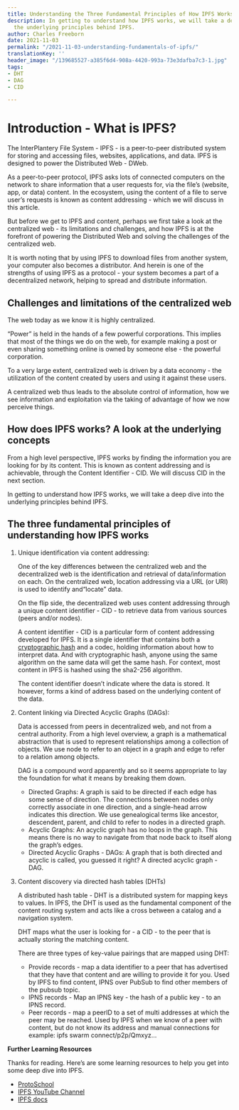 ```yaml
---
title: Understanding the Three Fundamental Principles of How IPFS Works
description: In getting to understand how IPFS works, we will take a deep dive into
  the underlying principles behind IPFS.
author: Charles Freeborn
date: 2021-11-03
permalink: "/2021-11-03-understanding-fundamentals-of-ipfs/"
translationKey: ''
header_image: "/139685527-a385f6d4-908a-4420-993a-73e3dafba7c3-1.jpg"
tags:
- DHT
- DAG
- CID

---
```

# Introduction - What is IPFS?

The InterPlantery File System - IPFS - is a peer-to-peer distributed system for storing and accessing files, websites, applications, and data. IPFS is designed to power the Distributed Web - DWeb.

As a peer-to-peer protocol, IPFS asks lots of connected computers on the network to share information that a user requests for, via the file’s (website, app, or data) content. In the ecosystem, using the content of a file to serve user’s requests is known as content addressing - which we will discuss in this article.

But before we get to IPFS and content, perhaps we first take a look at the centralized web - its limitations and challenges, and how IPFS is at the forefront of powering the Distributed Web and solving the challenges of the centralized web.

It is worth noting that by using IPFS to download files from another system, your computer also becomes a distributor. And herein is one of the strengths of using IPFS as a protocol - your system becomes a part of a decentralized network, helping to spread and distribute information.

## Challenges and limitations of the centralized web

The web today as we know it is highly centralized.

“Power” is held in the hands of a few powerful corporations. This implies that most of the things we do on the web, for example making a post or even sharing something online is owned by someone else - the powerful corporation.

To a very large extent, centralized web is driven by a data economy - the utilization of the content created by users and using it against these users.

A centralized web thus leads to the absolute control of information, how we see information and exploitation via the taking of advantage of how we now perceive things.

## How does IPFS works? A look at the underlying concepts

From a high level perspective, IPFS works by finding the information you are looking for by its content. This is known as content addressing and is achievable, through the Content Identifier - CID. We will discuss CID in the next section.

In getting to understand how IPFS works, we will take a deep dive into the underlying principles behind IPFS.

## The three fundamental principles of understanding how IPFS works

1. Unique identification via content addressing:

   One of the key differences between the centralized web and the decentralized web is the identification and retrieval of data/information on each. On the centralized web, location addressing via a URL (or URI) is used to identify and“locate” data.

   On the flip side, the decentralized web uses content addressing through a unique content identifier - CID - to retrieve data from various sources (peers and/or nodes).

   A content identifier - CID is a particular form of content addressing developed for IPFS. It is a single identifier that contains both a [cryptographic hash](https://docs.ipfs.io/concepts/hashing/) and a codec, holding information about how to interpret data. And with cryptographic hash, anyone using the same algorithm on the same data will get the same hash. For context, most content in IPFS is hashed using the sha2-256 algorithm.

   The content identifier doesn’t indicate where the data is stored. It however, forms a kind of address based on the underlying content of the data.
2. Content linking via Directed Acyclic Graphs (DAGs):

   Data is accessed from peers in decentralized web, and not from a central authority. From a high level overview, a graph is a mathematical abstraction that is used to represent relationships among a collection of objects. We use node to refer to an object in a graph and edge to refer to a relation among objects.

   DAG is a compound word apparently and so it seems appropriate to lay the foundation for what it means by breaking them down.
   * Directed Graphs: A graph is said to be directed if each edge has some sense of direction. The connections between nodes only correctly associate in one direction, and a single-head arrow indicates this direction. We use genealogical terms like ancestor, descendent, parent, and child to refer to nodes in a directed graph.
   * Acyclic Graphs: An acyclic graph has no loops in the graph. This means there is no way to navigate from that node back to itself along the graph’s edges.
   * Directed Acyclic Graphs - DAGs: A graph that is both directed and acyclic is called, you guessed it right? A directed acyclic graph - DAG.
3. Content discovery via directed hash tables (DHTs)

   A distributed hash table - DHT is a distributed system for mapping keys to values. In IPFS, the DHT is used as the fundamental component of the content routing system and acts like a cross between a catalog and a navigation system.

   DHT maps what the user is looking for - a CID - to the peer that is actually storing the matching content.

   There are three types of key-value pairings that are mapped using DHT:
   * Provide records - map a data identifier to a peer that has advertised that they have that content and are willing to provide it for you. Used by IPFS to find content, IPNS over PubSub to find other members of the pubsub topic.
   * IPNS records - Map an IPNS key - the hash of a public key - to an IPNS record.
   * Peer records - map a peerID to a set of multi addresses at which the peer may be reached. Used by IPFS when we know of a peer with content, but do not know its address and manual connections for example: ipfs swarm connect/p2p/Qmxyz…

**Further Learning Resources**

Thanks for reading. Here’s are some learning resources to help you get into some deep dive into IPFS.

* [ProtoSchool](https://proto.school/)
* [IPFS YouTube Channel](https://www.youtube.com/c/IPFSbot)
* [IPFS docs](https://docs.ipfs.io/)